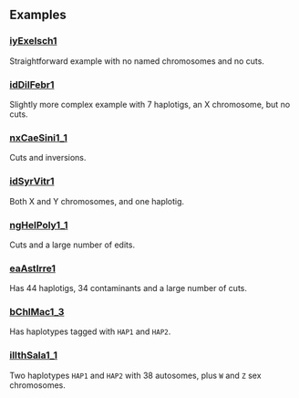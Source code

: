 
## Examples

### [iyExeIsch1](iyExeIsch1)

Straightforward example with no named chromosomes and no cuts.

### [idDilFebr1](idDilFebr1)

Slightly more complex example with 7 haplotigs, an X chromosome, but no cuts.

### [nxCaeSini1_1](nxCaeSini1_1)

Cuts and inversions.

### [idSyrVitr1](idSyrVitr1)

Both X and Y chromosomes, and one haplotig.

### [ngHelPoly1_1](ngHelPoly1_1)

Cuts and a large number of edits.

### [eaAstIrre1](eaAstIrre1)

Has 44 haplotigs, 34 contaminants and a large number of cuts.

### [bChlMac1_3](bChlMac1_3/)

Has haplotypes tagged with `HAP1` and `HAP2`.

### [ilIthSala1_1](ilIthSala1_1)

Two haplotypes `HAP1` and `HAP2` with 38 autosomes, plus `W` and `Z` sex
chromosomes.
